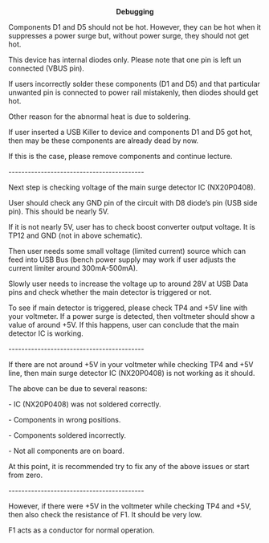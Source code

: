 <p align="center">
    <strong>Debugging</strong>
</p>
<p align="center">
    <strong></strong>
</p>
<p>
    Components D1 and D5 should not be hot. However, they can be hot when it
    suppresses a power surge but, without power surge, they should not get hot.
</p>
<p>
    This device has internal diodes only. Please note that one pin is left un
    connected (VBUS pin).
</p>
<p>
    If users incorrectly solder these components (D1 and D5) and that
    particular unwanted pin is connected to power rail mistakenly, then diodes
    should get hot.
</p>
<p>
    Other reason for the abnormal heat is due to soldering.
</p>
<p>
    If user inserted a USB Killer to device and components D1 and D5 got hot,
    then may be these components are already dead by now.
</p>
<p>
    If this is the case, please remove components and continue lecture.
</p>
<p>
    ------------------------------------------
</p>
<p>
    Next step is checking voltage of the main surge detector IC (NX20P0408).
</p>
<p>
    User should check any GND pin of the circuit with D8 diode’s pin (USB side
    pin). This should be nearly 5V.
</p>
<p>
    If it is not nearly 5V, user has to check boost converter output voltage.
    It is TP12 and GND (not in above schematic).
</p>
<p>
    Then user needs some small voltage (limited current) source which can feed
    into USB Bus (bench power supply may work if user adjusts the current
    limiter around 300mA-500mA).
</p>
<p>
    Slowly user needs to increase the voltage up to around 28V at USB Data pins
    and check whether the main detector is triggered or not.
</p>
<p>
    To see if main detector is triggered, please check TP4 and +5V line with
    your voltmeter. If a power surge is detected, then voltmeter should show a
    value of around +5V. If this happens, user can conclude that the main
    detector IC is working.
</p>
<p>
    ------------------------------------------
</p>
<p>
    If there are not around +5V in your voltmeter while checking TP4 and +5V
    line, then main surge detector IC (NX20P0408) is not working as it should.
</p>
<p>
    The above can be due to several reasons:
</p>
<p>
    - IC (NX20P0408) was not soldered correctly.
</p>
<p>
    - Components in wrong positions.
</p>
<p>
    - Components soldered incorrectly.
</p>
<p>
    - Not all components are on board.
</p>
<p>
    At this point, it is recommended try to fix any of the above issues or
    start from zero.
</p>
<p>
    ------------------------------------------
</p>
<p>
    However, if there were +5V in the voltmeter while checking TP4 and +5V,
    then also check the resistance of F1. It should be very low.
</p>
<p>
    F1 acts as a conductor for normal operation.
</p>
